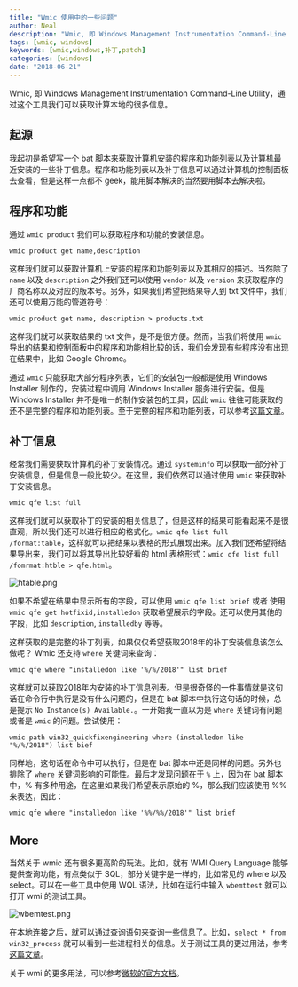 ```yaml
---
title: "Wmic 使用中的一些问题"
author: Neal
description: "Wmic, 即 Windows Management Instrumentation Command-Line Utility，通过这个工具我们可以获取计算本地的很多信息。"
tags: [wmic, windows]
keywords: [wmic,windows,补丁,patch]
categories: [windows]
date: "2018-06-21"
---
```


Wmic, 即 Windows Management Instrumentation Command-Line Utility，通过这个工具我们可以获取计算本地的很多信息。

## 起源

我起初是希望写一个 bat 脚本来获取计算机安装的程序和功能列表以及计算机最近安装的一些补丁信息。程序和功能列表以及补丁信息可以通过计算机的控制面板去查看，但是这样一点都不 geek，能用脚本解决的当然要用脚本去解决啦。

## 程序和功能

通过 `wmic product` 我们可以获取程序和功能的安装信息。

`wmic product get name,description`

这样我们就可以获取计算机上安装的程序和功能列表以及其相应的描述。当然除了 `name` 以及 `description` 之外我们还可以使用 `vendor` 以及 `version` 来获取程序的厂商名称以及对应的版本号。另外，如果我们希望把结果导入到 txt 文件中，我们还可以使用万能的管道符号：

`wmic product get name, description > products.txt`

这样我们就可以获取结果的 txt 文件，是不是很方便。然而，当我们将使用 `wmic` 导出的结果和控制面板中的程序和功能相比较的话，我们会发现有些程序没有出现在结果中，比如 Google Chrome。

通过 `wmic` 只能获取大部分程序列表，它们的安装包一般都是使用 Windows Installer 制作的，安装过程中调用 Windows Installer 服务进行安装。但是 Windows Installer 并不是唯一的制作安装包的工具，因此 `wmic` 往往可能获取的还不是完整的程序和功能列表。至于完整的程序和功能列表，可以参考[这篇文章](http://www.4hou.com/technology/10206.html)。

## 补丁信息

经常我们需要获取计算机的补丁安装情况。通过 `systeminfo` 可以获取一部分补丁安装信息，但是信息一般比较少。在这里，我们依然可以通过使用 `wmic` 来获取补丁安装信息。

`wmic qfe list full`

这样我们就可以获取补丁的安装的相关信息了，但是这样的结果可能看起来不是很直观，所以我们还可以进行相应的格式化。`wmic qfe list full /format:table`，这样就可以把结果以表格的形式展现出来。加入我们还希望将结果导出来，我们可以将其导出比较好看的 html 表格形式：`wmic qfe list full /fomrmat:htble > qfe.html`。

![htable.png](http://ozfo4jjxb.bkt.clouddn.com/htable.png)

如果不希望在结果中显示所有的字段，可以使用 `wmic qfe list brief` 或者 使用 `wmic qfe get hotfixid,installedon` 获取希望展示的字段。还可以使用其他的字段，比如 `description`, `installedby` 等等。

这样获取的是完整的补丁列表，如果仅仅希望获取2018年的补丁安装信息该怎么做呢？ Wmic 还支持 `where` 关键词来查询：

`wmic qfe where "installedon like '%/%/2018'" list brief`

这样就可以获取2018年内安装的补丁信息列表。但是很奇怪的一件事情就是这句话在命令行中执行是没有什么问题的，但是在 bat 脚本中执行这句话的时候，总是提示 `No Instance(s) Available.`。一开始我一直以为是 `where` 关键词有问题或者是 `wmic` 的问题。尝试使用：

`wmic path win32_quickfixengineering where (installedon like "%/%/2018") list bief`

同样地，这句话在命令中可以执行，但是在 bat 脚本中还是同样的问题。另外也排除了 `where` 关键词影响的可能性。最后才发现问题在于 `%` 上，因为在 bat 脚本中，% 有多种用途，在这里如果我们希望表示原始的 %，那么我们应该使用 %% 来表达，因此：

`wmic qfe where "installedon like '%%/%%/2018'" list brief`

## More

当然关于 wmic 还有很多更高阶的玩法。比如，就有 WMI Query Language 能够提供查询功能，有点类似于 SQL，部分关键字是一样的，比如常见的 where 以及 select。可以在一些工具中使用 WQL 语法，比如在运行中输入 `wbemttest` 就可以打开 wmi 的测试工具。

![wbemtest.png](http://ozfo4jjxb.bkt.clouddn.com/wbemtest.png)

在本地连接之后，就可以通过查询语句来查询一些信息了。比如，`select * from win32_process` 就可以看到一些进程相关的信息。关于测试工具的更过用法，参考[这篇文章](https://www.codeproject.com/Articles/46390/WMI-Query-Language-by-Example)。

关于 wmi 的更多用法，可以参考[微软的官方文档](https://msdn.microsoft.com/en-us/library/aa394572(v=vs.85).aspx)。


